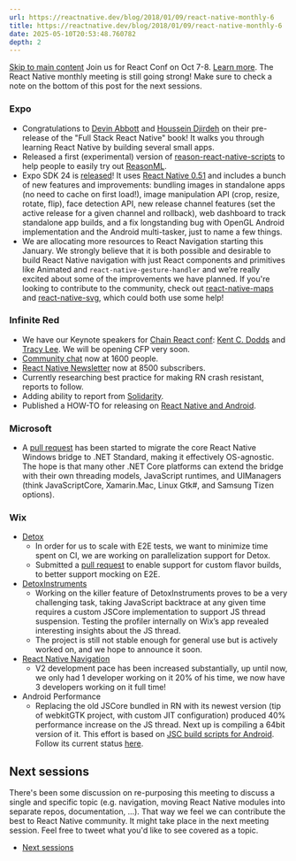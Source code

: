 ```yaml
---
url: https://reactnative.dev/blog/2018/01/09/react-native-monthly-6
title: https://reactnative.dev/blog/2018/01/09/react-native-monthly-6
date: 2025-05-10T20:53:48.760782
depth: 2
---
```


[Skip to main content](https://reactnative.dev/blog/2018/01/09/react-native-monthly-6#__docusaurus_skipToContent_fallback)
Join us for React Conf on Oct 7-8. [Learn more](https://conf.react.dev).
The React Native monthly meeting is still going strong! Make sure to check a note on the bottom of this post for the next sessions.
### Expo[​](https://reactnative.dev/blog/2018/01/09/react-native-monthly-6#expo "Direct link to Expo")
  * Congratulations to [Devin Abbott](https://github.com/dabbott) and [Houssein Djirdeh](https://twitter.com/hdjirdeh) on their pre-release of the "Full Stack React Native" book! It walks you through learning React Native by building several small apps.
  * Released a first (experimental) version of [reason-react-native-scripts](https://github.com/react-community/reason-react-native-scripts) to help people to easily try out [ReasonML](https://reasonml.github.io/).
  * Expo SDK 24 is [released](https://blog.expo.io/expo-sdk-v24-0-0-is-now-available-bfcac3b50d51)! It uses [React Native 0.51](https://github.com/facebook/react-native/releases/tag/v0.51.0) and includes a bunch of new features and improvements: bundling images in standalone apps (no need to cache on first load!), image manipulation API (crop, resize, rotate, flip), face detection API, new release channel features (set the active release for a given channel and rollback), web dashboard to track standalone app builds, and a fix longstanding bug with OpenGL Android implementation and the Android multi-tasker, just to name a few things.
  * We are allocating more resources to React Navigation starting this January. We strongly believe that it is both possible and desirable to build React Native navigation with just React components and primitives like Animated and `react-native-gesture-handler` and we’re really excited about some of the improvements we have planned. If you're looking to contribute to the community, check out [react-native-maps](https://github.com/react-community/react-native-maps) and [react-native-svg](https://github.com/react-native-community/react-native-svg), which could both use some help!


### Infinite Red[​](https://reactnative.dev/blog/2018/01/09/react-native-monthly-6#infinite-red "Direct link to Infinite Red")
  * We have our Keynote speakers for [Chain React conf](https://infinite.red/ChainReactConf): [Kent C. Dodds](https://twitter.com/kentcdodds) and [Tracy Lee](https://twitter.com/ladyleet). We will be opening CFP very soon.
  * [Community chat](https://community.infinite.red/) now at 1600 people.
  * [React Native Newsletter](https://reactnative.cc/) now at 8500 subscribers.
  * Currently researching best practice for making RN crash resistant, reports to follow.
  * Adding ability to report from [Solidarity](https://shift.infinite.red/effortless-environment-reports-d129d53eb405).
  * Published a HOW-TO for releasing on [React Native and Android](https://shift.infinite.red/simple-react-native-android-releases-319dc5e29605).


### Microsoft[​](https://reactnative.dev/blog/2018/01/09/react-native-monthly-6#microsoft "Direct link to Microsoft")
  * A [pull request](https://github.com/Microsoft/react-native-windows/pull/1419) has been started to migrate the core React Native Windows bridge to .NET Standard, making it effectively OS-agnostic. The hope is that many other .NET Core platforms can extend the bridge with their own threading models, JavaScript runtimes, and UIManagers (think JavaScriptCore, Xamarin.Mac, Linux Gtk#, and Samsung Tizen options).


### Wix[​](https://reactnative.dev/blog/2018/01/09/react-native-monthly-6#wix "Direct link to Wix")
  * [Detox](https://github.com/wix/detox)
    * In order for us to scale with E2E tests, we want to minimize time spent on CI, we are working on parallelization support for Detox.
    * Submitted a [pull request](https://github.com/facebook/react-native/pull/16948) to enable support for custom flavor builds, to better support mocking on E2E.
  * [DetoxInstruments](https://github.com/wix/DetoxInstruments)
    * Working on the killer feature of DetoxInstruments proves to be a very challenging task, taking JavaScript backtrace at any given time requires a custom JSCore implementation to support JS thread suspension. Testing the profiler internally on Wix’s app revealed interesting insights about the JS thread.
    * The project is still not stable enough for general use but is actively worked on, and we hope to announce it soon.
  * [React Native Navigation](https://github.com/wix/react-native-navigation)
    * V2 development pace has been increased substantially, up until now, we only had 1 developer working on it 20% of his time, we now have 3 developers working on it full time!
  * Android Performance 
    * Replacing the old JSCore bundled in RN with its newest version (tip of webkitGTK project, with custom JIT configuration) produced 40% performance increase on the JS thread. Next up is compiling a 64bit version of it. This effort is based on [JSC build scripts for Android](https://github.com/SoftwareMansion/jsc-android-buildscripts). Follow its current status [here](https://github.com/DanielZlotin/jsc-android-buildscripts/tree/tip).


## Next sessions[​](https://reactnative.dev/blog/2018/01/09/react-native-monthly-6#next-sessions "Direct link to Next sessions")
There's been some discussion on re-purposing this meeting to discuss a single and specific topic (e.g. navigation, moving React Native modules into separate repos, documentation, ...). That way we feel we can contribute the best to React Native community. It might take place in the next meeting session. Feel free to tweet what you'd like to see covered as a topic.
  * [Next sessions](https://reactnative.dev/blog/2018/01/09/react-native-monthly-6#next-sessions)



